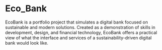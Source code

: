 # Eco_Bank
EcoBank is a portfolio project that simulates a digital bank focused on sustainable and modern solutions. Created as a demonstration of skills in development, design, and financial technology, EcoBank offers a practical view of what the interface and services of a sustainability-driven digital bank would look like.
